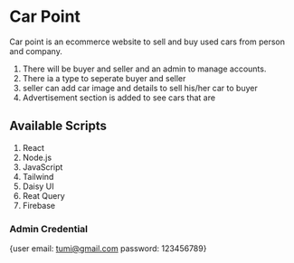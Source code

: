 # Car Point
Car point is an ecommerce website to sell and buy used cars from person and company. 
1. There will be buyer and seller and an admin to manage accounts.
2. There ia a type to seperate buyer and seller 
3. seller can add car image and details to sell his/her car to buyer 
4. Advertisement section is added to see cars that are 

## Available Scripts
1. React 
2. Node.js
3. JavaScript
4. Tailwind
5. Daisy UI
6. Reat Query
7. Firebase

### Admin Credential
{user email: tumi@gmail.com
password: 123456789}

